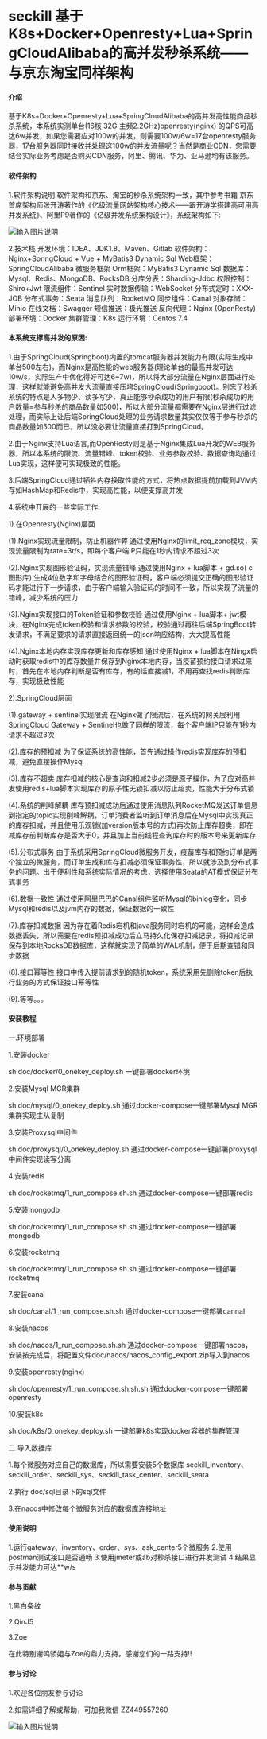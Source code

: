 # seckill 基于K8s+Docker+Openresty+Lua+SpringCloudAlibaba的高并发秒杀系统——与京东淘宝同样架构

#### 介绍
基于K8s+Docker+Openresty+Lua+SpringCloudAlibaba的高并发高性能商品秒杀系统，本系统实测单台(16核 32G 主频2.2GHz)openresty(nginx) 的QPS可高达6w并发，如果您需要应对100w的并发，则需要100w/6w=17台openresty服务器，17台服务器同时接收并处理这100w的并发流量呢？当然是商业CDN，您需要结合实际业务考虑是否购买CDN服务，阿里、腾讯、华为、亚马逊均有该服务。


#### 软件架构
1.软件架构说明
软件架构和京东、淘宝的秒杀系统架构一致，其中参考书籍 京东首席架构师张开涛著作的《亿级流量网站架构核心技术——跟开涛学搭建高可用高并发系统》、阿里P9著作的《亿级并发系统架构设计》，系统架构如下:

![输入图片说明](https://foruda.gitee.com/images/1713264245530081241/eceea6c2_8850735.jpeg "arc_dig.jpg")

2.技术栈
开发环境：IDEA、JDK1.8、Maven、Gitlab
软件架构：Nginx+SpringCloud + Vue + MyBatis3 Dynamic Sql
Web框架：SpringCloudAlibaba 微服务框架
Orm框架：MyBatis3 Dynamic Sql
数据库：Mysql、Redis、MongoDB、RocksDB
分库分表：Sharding-Jdbc
权限控制：Shiro+Jwt
限流组件：Sentinel
实时数据传输：WebSocket
分布式定时：XXX-JOB
分布式事务：Seata
消息队列：RocketMQ
同步组件：Canal
对象存储：Minio
在线文档：Swagger
短信推送：极光推送
反向代理：Nginx (OpenResty)
部署环境：Docker
集群管理：K8s
运行环境：Centos 7.4


#### 本系统支撑高并发的原因:

1.由于SpringCloud(Springboot)内置的tomcat服务器并发能力有限(实际生成中单台500左右)，而Nginx是高性能的web服务器(理论单台的最高并发可达10w/s，实际生产中优化得好可达6~7w)，所以将大部分流量在Nginx层面进行处理，这样就能避免高并发大流量直接压垮SpringCloud(Springboot)。别忘了秒杀系统的特点是人多物少、读多写少，真正能够秒杀成功的用户有限(秒杀成功的用户数量=参与秒杀的商品数量如500)，所以大部分流量都需要在Nginx层进行过滤处理，而实际上让后端SpringCloud处理的业务请求数量其实仅仅等于参与秒杀的商品数量如500而已，所以没必要让流量直接打到SpringCloud。


2.由于Nginx支持Lua语言,而OpenResty则是基于Nginx集成Lua开发的WEB服务器，所以本系统的限流、流量错峰、token校验、业务参数校验、数据查询均通过Lua实现，这样便可实现极致的性能。


3.后端SpringCloud通过牺牲内存换取性能的方式，将热点数据提前加载到JVM内存如HashMap和Redis中，实现高性能，以便支撑高并发


4.系统中开展的一些实际工作:

1).在Openresty(Nginx)层面

(1).Nginx实现流量限制，防止机器作弊
    通过使用Nginx的limit_req_zone模块，实现流量限制为rate=3r/s，即每个客户端IP只能在1秒内请求不超过3次

(2).Nginx实现图形验证码，实现流量错峰
    通过使用Nginx + lua脚本 + gd.so( c图形库) 生成4位数字和字母结合的图形验证码，客户端必须提交正确的图形验证码才能进行下一步请求，由于客户端输入验证码的时间不一致，所以实现了流量的错峰，减少系统的压力

(3).Nginx实现接口的Token验证和参数校验
   通过使用Nginx + lua脚本+ jwt模块，在Nginx完成token校验和请求参数的校验，校验通过再往后端SpringBoot转发请求，不满足要求的请求直接返回统一的json响应结构，大大提高性能

(4).Nginx本地内存实现库存更新和库存感知
   通过使用Nginx + lua脚本在Ningx启动时获取redis中的库存数量并保存到Nginx本地内存，当疫苗预约接口请求过来时，首先在本地内存判断是否有库存，有的话直接减1，不用再查找redis判断库存，实现极致性能

2).SpringCloud层面

(1).gateway + sentinel实现限流
  在Nginx做了限流后，在系统的网关层利用SpringCloud Gateway + Sentinel也做了同样的限流，每个客户端IP只能在1秒内请求不超过3次

(2).库存的预扣减
  为了保证系统的高性能，首先通过操作redis实现库存的预扣减，避免直接操作Mysql

(3).库存不超卖
    库存扣减的核心是查询和扣减2步必须是原子操作，为了应对高并发使用redis+lua脚本实现库存的原子性无锁扣减以防止超卖，性能大于分布式锁

(4).系统的削峰解耦
   库存预扣减成功后通过使用消息队列RocketMQ发送订单信息到指定的topic实现削峰解耦，订单消费者监听到订单消息后在Mysql中实现真正的库存扣减，并且使用乐观锁(加version版本号的方式)再次防止库存超卖，即在减库存前判断库存是否大于0，并且加上当前线程查询库存时的版本号来更新库存

(5).分布式事务
   由于系统采用SpringCloud微服务开发，疫苗库存和预约订单是两个独立的微服务，而订单生成和库存扣减必须保证事务性，所以就涉及到分布式事务的问题。出于便利性和系统实际情况的考虑，选择使用Seata的AT模式保证分布式事务

(6).数据一致性
   通过使用阿里巴巴的Canal组件监听Mysql的binlog变化，同步Mysql和redis以及jvm内存的数据，保证数据的一致性

(7).库存扣减数据
   因为存在着Redis宕机和java服务同时宕机的可能，这样会造成数据丢失，所以需要在redis预扣减成功后立马持久化保存扣减记录，将扣减记录保存到本地RocksDB数据库，这样就实现了简单的WAL机制，便于后期查错和同步数据

(8).接口幂等性
   接口中传入提前请求到的随机token，系统采用先删除token后执行业务的方式保证接口幂等性

(9).等等。。。


#### 安装教程

一.环境部署

1.安装docker

sh doc/docker/0_onekey_deploy.sh 一键部署docker环境


2.安装Mysql MGR集群

sh doc/mysql/0_onekey_deploy.sh 通过docker-compose一键部署Mysql MGR集群实现主从复制


3.安装Proxysql中间件

sh doc/proxysql/0_onekey_deploy.sh 通过docker-compose一键部署proxysql中间件实现读写分离


4.安装redis

sh doc/rocketmq/1_run_compose.sh.sh 通过docker-compose一键部署redis


5.安装mongodb

sh doc/rocketmq/1_run_compose.sh.sh 通过docker-compose一键部署mongodb


6.安装rocketmq

sh doc/rocketmq/1_run_compose.sh.sh 通过docker-compose一键部署rocketmq


7.安装canal

sh doc/canal/1_run_compose.sh.sh 通过docker-compose一键部署cannal


8.安装nacos

sh doc/nacos/1_run_compose.sh.sh 通过docker-compose一键部署nacos，安装按完成后，将配置文件doc/nacos/nacos_config_export.zip导入到nacos


9.安装openresty(nginx)

sh doc/openresty/1_run_compose.sh.sh.sh 通过docker-compose一键部署openresty


10.安装k8s

sh doc/k8s/0_onekey_deploy.sh 一键部署k8s实现docker容器的集群管理


二.导入数据库

1.每个微服务对应自己的数据库，所以需要安装5个数据库 seckill_inventory、seckill_order、seckill_sys、seckill_task_center、seckill_seata

2.执行 doc/sql目录下的sql文件

3.在nacos中修改每个微服务对应的数据库连接地址


#### 使用说明

1.运行gateway、inventory、order、sys、ask_center5个微服务
2.使用postman测试接口是否通畅
3.使用jmeter或ab对秒杀接口进行并发测试
4.结果显示并发能力可达**w/s

#### 参与贡献

1.黑白条纹

2.QinJ5

3.Zoe

在此特别谢鸣骄姐与Zoe的鼎力支持，感谢您们的一路支持!!


#### 参与讨论

1.欢迎各位朋友参与讨论

2.如需详细了解或帮助，可加我微信 ZZ449557260

![输入图片说明](https://foruda.gitee.com/images/1713264181441085014/54588ab1_8850735.jpeg "wei_xin.jpg")

